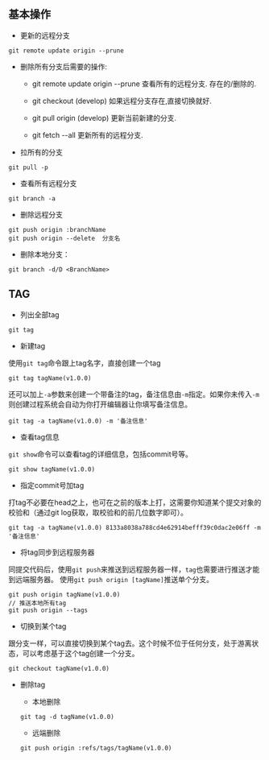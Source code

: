 ## 基本操作

- 更新的远程分支

```
git remote update origin --prune 
```

- 删除所有分支后需要的操作:

  - git remote update origin --prune   查看所有的远程分支. 存在的/删除的.

  - git checkout (develop)                   如果远程分支存在,直接切换就好.

  - git pull origin (develop)                  更新当前新建的分支.

  - git fetch --all                                 更新所有的远程分支.

-  拉所有的分支

```
git pull -p                                         
```

- 查看所有远程分支

```
git branch -a
```

- 删除远程分支

```
git push origin :branchName
git push origin --delete  分支名
```

- 删除本地分支：

```
git branch -d/D <BranchName>
```

## TAG

- 列出全部tag

```
git tag
```

- 新建tag

使用`git tag`命令跟上tag名字，直接创建一个tag

```
git tag tagName(v1.0.0)
```

还可以加上`-a`参数来创建一个带备注的tag，备注信息由`-m`指定。如果你未传入`-m`则创建过程系统会自动为你打开编辑器让你填写备注信息。

```
git tag -a tagName(v1.0.0) -m '备注信息'
```

- 查看tag信息

`git show`命令可以查看tag的详细信息，包括commit号等。

```
git show tagName(v1.0.0)
```

- 指定commit号加tag

打tag不必要在head之上，也可在之前的版本上打，这需要你知道某个提交对象的校验和（通过git log获取，取校验和的前几位数字即可）。

```
git tag -a tagName(v1.0.0) 8133a8038a788cd4e62914befff39c0dac2e06ff -m '备注信息'
```

- 将tag同步到远程服务器

同提交代码后，使用`git push`来推送到远程服务器一样，`tag`也需要进行推送才能到远端服务器。
使用`git push origin [tagName]`推送单个分支。

```
git push origin tagName(v1.0.0)
// 推送本地所有tag
git push origin --tags
```

- 切换到某个tag

跟分支一样，可以直接切换到某个tag去。这个时候不位于任何分支，处于游离状态，可以考虑基于这个tag创建一个分支。

```
git checkout tagName(v1.0.0)
```

- 删除tag

  - 本地删除

  ```
  git tag -d tagName(v1.0.0)
  ```

  - 远端删除

  ```
  git push origin :refs/tags/tagName(v1.0.0)
  ```

  

